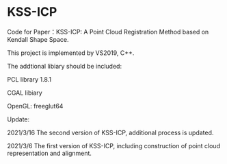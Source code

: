# KSS-ICP

Code for Paper：KSS-ICP: A Point Cloud Registration Method based on Kendall Shape Space.

This project is implemented by VS2019, C++.

The addtional libiary should be included:

PCL library 1.8.1

CGAL libiary

OpenGL: freeglut64

Update:

2021/3/16 The second version of KSS-ICP, additional process is updated. 

2021/3/6 The first version of KSS-ICP, including construction of point cloud representation and alignment. 


